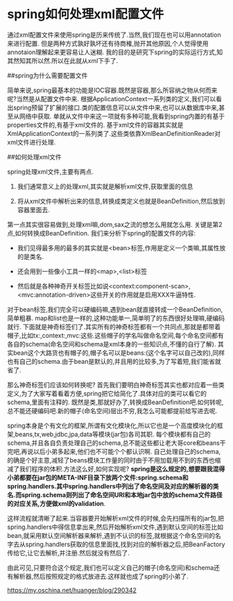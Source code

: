 # spring如何处理xml配置文件

通过xml配置文件来使用spring是历来传统了.当然,我们现在也可以用annotation来进行配置.
但是两种方式孰好孰坏还有待商榷,抛开其他原因,个人觉得使用annotaion理解起来更容易让人迷糊.
我的目的是研究下spring的实际运行方式,知其然知其所以然.所以在此就从xml下手了.

##spring为什么需要配置文件

简单来说,spring最基本的功能是IOC容器.既然是容器,那么所容纳之物从何而来呢?当然是从配置文件中来.
根据ApplicationContext一系列类的定义,我们可以看出spring预留了扩展的接口.类的配置信息可以从文件中来,也可以从数据库中来,甚至从网络中获取.
单就从文件中来这一项就有多种可能,我看到spring内置的有基于properties文件的,有基于xml文件的.
基于xml文件的容器其实就是XmlApplicationContext的一系列类了.这些类依靠XmlBeanDefinitionReader对xml文件进行处理.

##如何处理xml文件

spring处理xml文件,主要有两点.

1. 我们通常意义上的处理xml,其实就是解析xml文件,获取里面的信息

2. 将从xml文件中解析出来的信息,转换成类定义也就是BeanDefinition,然后放到容器里面去.

第一点其实很容易做到,处理xml嘛,dom,sax之流的想怎么用就怎么用.
关键是第2点,如何转换成BeanDefinition.
我们来分析下spring的配置文件的内容:

- 我们见得最多用的最多的其实就是&lt;bean>标签,作用是定义一个类嘛,其属性放的是类名.

- 还会用到一些像小工具一样的&lt;map>,&lt;list>标签
- 然后就是各种神奇开关标签比如说&lt;context:component-scan>,&lt;mvc:annotation-driven>这些开关的作用就是启用XXX牛逼特性.

对于bean标签,我们完全可以硬编码嘛,遇到bean就直接转成一个BeanDefinition,简单粗暴.
map和list也是一样的,这种功能单一,简单明了的东西很好处理嘛,硬编码就行.
下面就是神奇标签们了.其实所有的神奇标签都有一个共同点,那就是都带着帽子,比如tx:,context:,mvc:这些.这些帽子的学名叫做命名空间,每个命名空间都有各自的schema(命名空间和schema是xml本身的一些知识点,不懂的自行了解).
其实bean这个大路货也有帽子的,帽子名可以是beans:(这个名字可以自己改的),同样也有自己的schema.由于bean是默认的,并且用的比较多,为了写着短,我们能省就省了.

那么神奇标签们应该如何转换呢?
首先我们要明白神奇标签其实也都对应着一些类定义,为了大家写着看着方便,spring把它给简化了.具体对应的类可以看它的schema,里面有注释的.
既然是类,那就好办了,转换成BeanDefinition吧.如何转呢,总不能还硬编码吧.新的帽子(命名空间)层出不穷,我怎么可能都提前给写进去呢.

spring本身是个有文化的框架,所谓有文化模块化,所以它也是一个高度模块化的框架,beans,tx,web,jdbc,jpa,data等模块(jar包)各司其职.
每个模块都有自己的schema,并且各自负责处理自己的schema,总不能这些都让老大哥core和beans干完吧,再说以后小弟多起来,他们也不可能个个都认识啊.
自己处理自己的schema,的确是个好主意,减轻了beans模块工作量的同时由于不用加载用不到的东西也缩减了我们程序的体积.方法这么好,如何实现呢?
**spring是这么规定的,想要跟我混得小弟都要在jar包的META-INF目录下放两个文件:spring.schema和spring.handlers.其中spring.handlers中列出了命名空间及对应的解析器的类名.而spring.schema则列出了命名空间URI和本地jar包中放的schema文件路径的对应关系,方便做xml的validation**.

这样流程就清晰了起来.当容器要开始解析xml文件的时候,会先扫描所有的jar包,把spring.handlers中得信息拿出来,然后开始解析xml文件,遇到默认空间的标签比如bean,就采用默认空间解析器来解析,遇到不认识的标签,就根据这个命名空间的名字去从spring.handlers获取的信息里面找,找到对应的解析器之后,把BeanFactory传给它,让它去解析,并注册.然后就没有然后了.

由此可见,只要符合这个规定,我们也可以定义自己的帽子(命名空间)和schema还有解析器,然后按照规定的格式放进去.这样就也成了spring的小弟了.





https://my.oschina.net/huanger/blog/290342